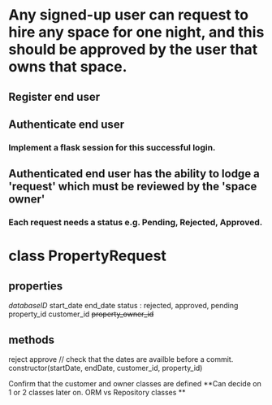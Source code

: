 # Any signed-up user can request to hire any space for one night, and this should be approved by the user that owns that space.
## Register end user
## Authenticate end user
### Implement a flask session for this successful login.
## Authenticated end user has the ability to lodge a 'request' which must be reviewed by the 'space owner'
### Each request needs a status e.g. Pending, Rejected, Approved.

# class PropertyRequest
## properties
*databaseID*
start_date
end_date
status : rejected, approved, pending
property_id
customer_id
~~property_owner_id~~

## methods
reject
approve // check that the dates are availble before a commit.
constructor(startDate, endDate, customer_id, property_id)


Confirm that the customer and owner classes are defined **Can decide on 1 or 2 classes later on. ORM vs Repository classes **

